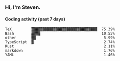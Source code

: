 ### Hi, I'm Steven.

#### Coding activity (past 7 days)
```
TeX         ▓▓▓▓▓▓▓▓▓▓▓▓▓▓▓▓▓▓▓▓▓▓▓▓▓▓▓▓▓▓  75.39%
Bash        ▓▓▓▓                            10.55%
other       ▓▓                               5.99%
TypeScript  ▓                                2.74%
Rust                                         2.11%
markdown                                     1.76%
YAML                                         1.46%
```
